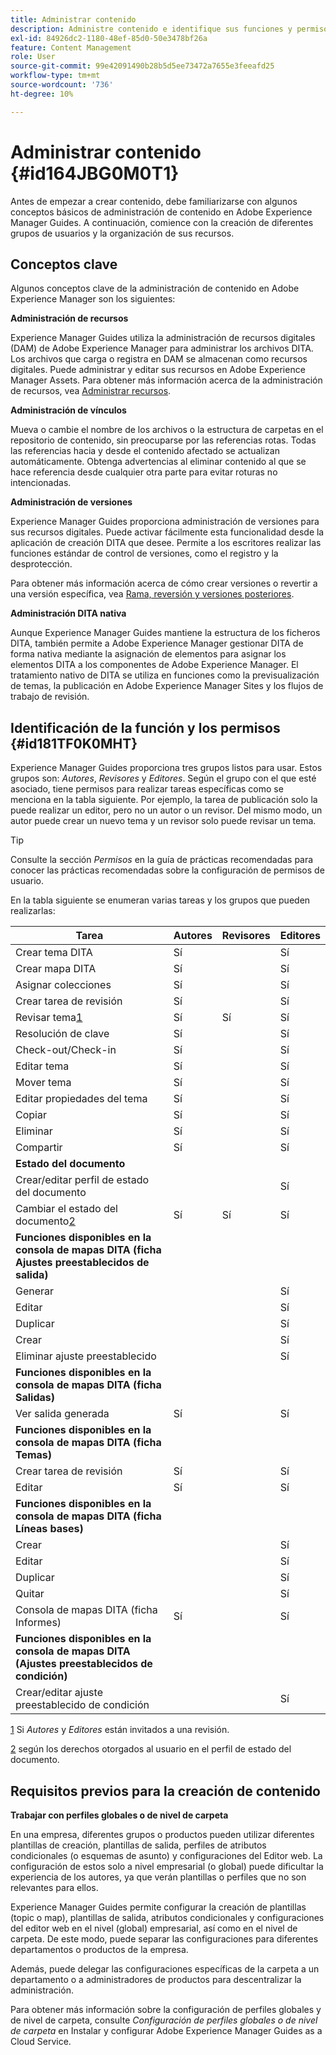 ```yaml
---
title: Administrar contenido
description: Administre contenido e identifique sus funciones y permisos en AEM Guides. Conozca los conceptos clave de la administración de contenido y del trabajo con los perfiles globales o de nivel de carpeta.
exl-id: 84926dc2-1180-48ef-85d0-50e3478bf26a
feature: Content Management
role: User
source-git-commit: 99e42091490b28b5d5ee73472a7655e3feeafd25
workflow-type: tm+mt
source-wordcount: '736'
ht-degree: 10%

---
```


# Administrar contenido {#id164JBG0M0T1}

Antes de empezar a crear contenido, debe familiarizarse con algunos conceptos básicos de administración de contenido en Adobe Experience Manager Guides. A continuación, comience con la creación de diferentes grupos de usuarios y la organización de sus recursos.

## Conceptos clave

Algunos conceptos clave de la administración de contenido en Adobe Experience Manager son los siguientes:

**Administración de recursos**

Experience Manager Guides utiliza la administración de recursos digitales \(DAM\) de Adobe Experience Manager para administrar los archivos DITA. Los archivos que carga o registra en DAM se almacenan como recursos digitales. Puede administrar y editar sus recursos en Adobe Experience Manager Assets. Para obtener más información acerca de la administración de recursos, vea [Administrar recursos](https://experienceleague.adobe.com/docs/experience-manager-cloud-service/content/assets/manage/manage-digital-assets.html?lang=en).

**Administración de vínculos**

Mueva o cambie el nombre de los archivos o la estructura de carpetas en el repositorio de contenido, sin preocuparse por las referencias rotas. Todas las referencias hacia y desde el contenido afectado se actualizan automáticamente. Obtenga advertencias al eliminar contenido al que se hace referencia desde cualquier otra parte para evitar roturas no intencionadas.

**Administración de versiones**

Experience Manager Guides proporciona administración de versiones para sus recursos digitales. Puede activar fácilmente esta funcionalidad desde la aplicación de creación DITA que desee. Permite a los escritores realizar las funciones estándar de control de versiones, como el registro y la desprotección.

Para obtener más información acerca de cómo crear versiones o revertir a una versión específica, vea [Rama, reversión y versiones posteriores](web-editor-preview-topics.md#branch-revert-and-subsequent-versioning).

**Administración DITA nativa**

Aunque Experience Manager Guides mantiene la estructura de los ficheros DITA, también permite a Adobe Experience Manager gestionar DITA de forma nativa mediante la asignación de elementos para asignar los elementos DITA a los componentes de Adobe Experience Manager. El tratamiento nativo de DITA se utiliza en funciones como la previsualización de temas, la publicación en Adobe Experience Manager Sites y los flujos de trabajo de revisión.

## Identificación de la función y los permisos {#id181TF0K0MHT}

Experience Manager Guides proporciona tres grupos listos para usar. Estos grupos son: *Autores*, *Revisores* y *Editores*. Según el grupo con el que esté asociado, tiene permisos para realizar tareas específicas como se menciona en la tabla siguiente. Por ejemplo, la tarea de publicación solo la puede realizar un editor, pero no un autor o un revisor. Del mismo modo, un autor puede crear un nuevo tema y un revisor solo puede revisar un tema.

>[!TIP]
>
> Consulte la sección *Permisos* en la guía de prácticas recomendadas para conocer las prácticas recomendadas sobre la configuración de permisos de usuario.

En la tabla siguiente se enumeran varias tareas y los grupos que pueden realizarlas:

| Tarea | Autores | Revisores | Editores |
|----|-------|---------|----------|
| Crear tema DITA | Sí |   | Sí |
| Crear mapa DITA | Sí |   | Sí |
| Asignar colecciones | Sí |   | Sí |
| Crear tarea de revisión | Sí |   | Sí |
| Revisar tema[1](#fntarg_1) | Sí | Sí | Sí |
| Resolución de clave | Sí |   | Sí |
| Check-out/Check-in | Sí |   | Sí |
| Editar tema | Sí |   | Sí |
| Mover tema | Sí |   | Sí |
| Editar propiedades del tema | Sí |   | Sí |
| Copiar | Sí |   | Sí |
| Eliminar | Sí |   | Sí |
| Compartir | Sí |   | Sí |
| **Estado del documento** |
| Crear/editar perfil de estado del documento |   |   | Sí |
| Cambiar el estado del documento[2](#fntarg_2) | Sí | Sí | Sí |
| **Funciones disponibles en la consola de mapas DITA \(ficha Ajustes preestablecidos de salida\)** |
| Generar |   |   | Sí |
| Editar |   |   | Sí |
| Duplicar |   |   | Sí |
| Crear |   |   | Sí |
| Eliminar ajuste preestablecido |   |   | Sí |
| **Funciones disponibles en la consola de mapas DITA \(ficha Salidas\)** |
| Ver salida generada | Sí |   | Sí |
| **Funciones disponibles en la consola de mapas DITA \(ficha Temas\)** |
| Crear tarea de revisión | Sí |   | Sí |
| Editar | Sí |   | Sí |
| **Funciones disponibles en la consola de mapas DITA \(ficha Líneas bases\)** |
| Crear |   |   | Sí |
| Editar |   |   | Sí |
| Duplicar |   |   | Sí |
| Quitar |   |   | Sí |
| Consola de mapas DITA \(ficha Informes\) | Sí |   | Sí |
| **Funciones disponibles en la consola de mapas DITA \(Ajustes preestablecidos de condición\)** |
| Crear/editar ajuste preestablecido de condición |   |   | Sí |

[1](#fnsrc_1) Si *Autores* y *Editores* están invitados a una revisión.

[2](#fnsrc_2) según los derechos otorgados al usuario en el perfil de estado del documento.

## Requisitos previos para la creación de contenido

**Trabajar con perfiles globales o de nivel de carpeta**

En una empresa, diferentes grupos o productos pueden utilizar diferentes plantillas de creación, plantillas de salida, perfiles de atributos condicionales \(o esquemas de asunto\) y configuraciones del Editor web. La configuración de estos solo a nivel empresarial \(o global\) puede dificultar la experiencia de los autores, ya que verán plantillas o perfiles que no son relevantes para ellos.

Experience Manager Guides permite configurar la creación de plantillas \(topic o map\), plantillas de salida, atributos condicionales y configuraciones del editor web en el nivel \(global\) empresarial, así como en el nivel de carpeta. De este modo, puede separar las configuraciones para diferentes departamentos o productos de la empresa.

Además, puede delegar las configuraciones específicas de la carpeta a un departamento o a administradores de productos para descentralizar la administración.

Para obtener más información sobre la configuración de perfiles globales y de nivel de carpeta, consulte *Configuración de perfiles globales o de nivel de carpeta* en Instalar y configurar Adobe Experience Manager Guides as a Cloud Service.
